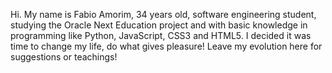 Hi.
My name is Fabio Amorim, 34 years old, software engineering student, studying the Oracle Next Education project and with basic knowledge in programming like Python, JavaScript, CSS3 and HTML5.
I decided it was time to change my life, do what gives pleasure!
Leave my evolution here for suggestions or teachings!
